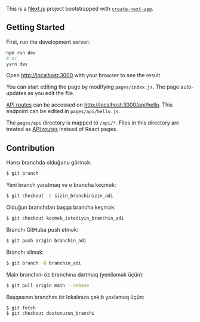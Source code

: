 This is a [Next.js](https://nextjs.org/) project bootstrapped with [`create-next-app`](https://github.com/vercel/next.js/tree/canary/packages/create-next-app).

## Getting Started

First, run the development server:

```bash
npm run dev
# or
yarn dev
```

Open [http://localhost:3000](http://localhost:3000) with your browser to see the result.

You can start editing the page by modifying `pages/index.js`. The page auto-updates as you edit the file.

[API routes](https://nextjs.org/docs/api-routes/introduction) can be accessed on [http://localhost:3000/api/hello](http://localhost:3000/api/hello). This endpoint can be edited in `pages/api/hello.js`.

The `pages/api` directory is mapped to `/api/*`. Files in this directory are treated as [API routes](https://nextjs.org/docs/api-routes/introduction) instead of React pages.

## Contribution

Hansı branchda olduğunu görmək:

```sh
$ git branch
```

Yeni branch yaratmaq və o brancha keçmək:

```sh
$ git checkout -b sizin_branchinizin_adi
```

Olduğun branchdan başqa brancha keçmək:

```sh
$ git checkout kecmek_istediyin_branchin_adi
```

Branchı GitHuba push etmək:

```sh
$ git push origin branchin_adi
```

Branchı silmək:

```sh
$ git branch -D branchin_adi
```

Main branchını öz branchına dartmaq (yeniləmək üçün):

```sh
$ git pull origin main --rebase
```

Başqasının branchını öz lokalınıza çəkib yoxlamaq üçün:

```sh
$ git fetch
$ git checkout dostunuzun_branchi
```
